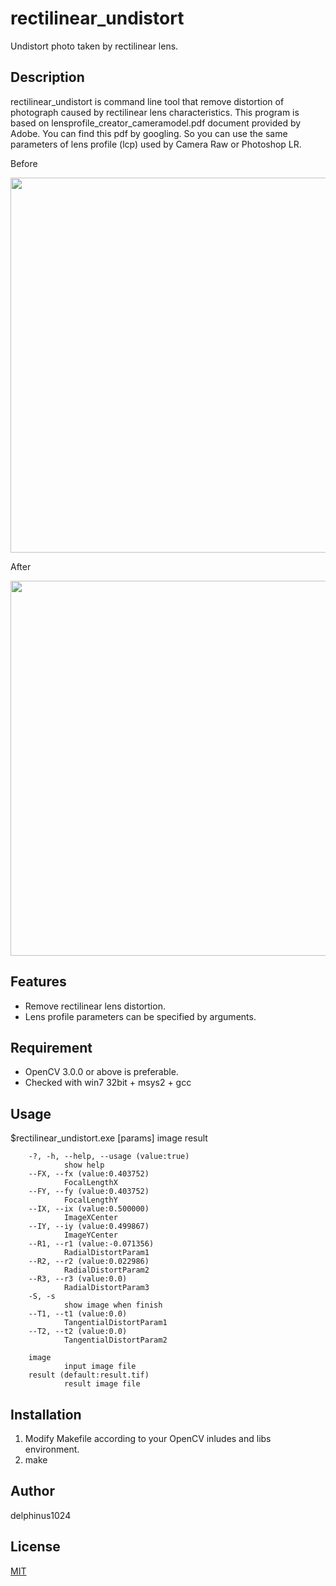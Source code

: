 # rectilinear_undistort

Undistort photo taken by rectilinear lens.

## Description

rectilinear_undistort is command line tool that remove distortion of photograph caused by rectilinear lens characteristics.
This program is based on lensprofile_creator_cameramodel.pdf document provided by Adobe. You can find this pdf by googling.
So you can use the same parameters of lens profile (lcp) used by Camera Raw or Photoshop LR.

Before

<img src="https://" style="width: 600px;"/>

After

<img src="https://" style="width: 600px;"/>

## Features

- Remove rectilinear lens distortion.
- Lens profile parameters can be specified by arguments.

## Requirement

- OpenCV 3.0.0 or above is preferable.
- Checked with win7 32bit + msys2 + gcc

## Usage

$rectilinear_undistort.exe [params] image result

        -?, -h, --help, --usage (value:true)
                show help
        --FX, --fx (value:0.403752)
                FocalLengthX
        --FY, --fy (value:0.403752)
                FocalLengthY
        --IX, --ix (value:0.500000)
                ImageXCenter
        --IY, --iy (value:0.499867)
                ImageYCenter
        --R1, --r1 (value:-0.071356)
                RadialDistortParam1
        --R2, --r2 (value:0.022986)
                RadialDistortParam2
        --R3, --r3 (value:0.0)
                RadialDistortParam3
        -S, -s
                show image when finish
        --T1, --t1 (value:0.0)
                TangentialDistortParam1
        --T2, --t2 (value:0.0)
                TangentialDistortParam2

        image
                input image file
        result (default:result.tif)
                result image file

	
## Installation

1. Modify Makefile according to your OpenCV inludes and libs environment.
2. make

## Author

delphinus1024

## License

[MIT](https://raw.githubusercontent.com/delphinus1024/rectilinear_undistort/master/LICENSE.txt)

